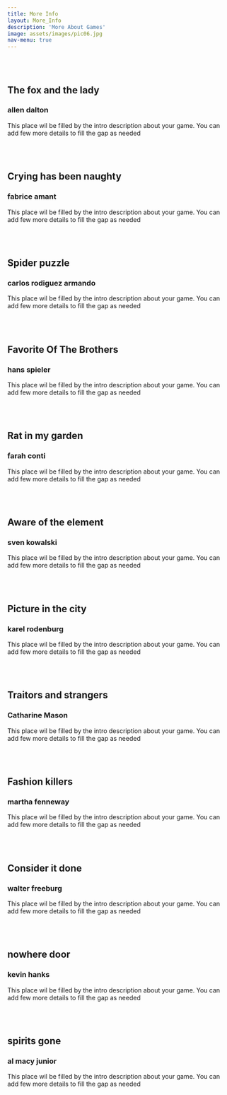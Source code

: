 ```yaml
---
title: More Info
layout: More_Info
description: 'More About Games'
image: assets/images/pic06.jpg
nav-menu: true
---
```


<div id="main">
	<div class="inner">
        <section>
            <div class="blitzcontainer">
  <div class="blitzbox">
    <div class="img-box"  title="The fox and the lady"
         ><img src="https://source.unsplash.com/featured/?lady, fox" alt=""></div>
      <div class="contentPosition">    <br><br>
        <h2>The fox and the lady</h2>
        <h3>allen dalton</h3>
        <p>This place wil be filled by the intro description about your game. You can add few more details to fill
          the gap as needed </p>
    </div> 
    </div>
    <div class="blitzbox">
    <div class="img-box" title="Crying has been naughty">
	<img src="https://source.unsplash.com/featured/?dream, emotion, face" alt=""></div>
       <div class="contentPosition"><br><br>
        <h2>Crying has been naughty</h2>
        <h3>fabrice amant</h3>
        <p> This place wil be filled by the intro description about your game. You can add few more details to fill
          the gap as needed</p></div>
    </div>
  <div class="blitzbox">
  <div class="img-box" title="Spider puzzle">
  <img src="https://source.unsplash.com/featured/?puzzle, paint, insect" alt=""></div>
      <div class="contentPosition"><br><br>
        <h2>Spider puzzle</h2>
        <h3>carlos rodiguez armando</h3>
        <p>This place wil be filled by the intro description about your game. You can add few more details to fill
          the gap as needed</p></div>
		</div>
		<div class="blitzbox">
		<div class="img-box" title="Favorite of the brothers">
		<img src="https://source.unsplash.com/featured/?family, kids" alt=""></div>
      <div class="contentPosition"><br><br>
        <h2>Favorite Of The Brothers</h2>
        <h3>hans spieler</h3>
        <p>This place wil be filled by the intro description about your game. You can add few more details to fill
          the gap as needed</p></div>
    </div>
  <div class="blitzbox">
    <div class="img-box" title="Rat in my garden">
	<img src="https://source.unsplash.com/featured/?rat, garden, grass" alt=""></div>
    <div class="contentPosition"><br><br>
        <h2>Rat in my garden</h2>
        <h3>farah conti</h3>
        <p>This place wil be filled by the intro description about your game. You can add few more details to fill
          the gap as needed</p></div>
   </div>
  <div class="blitzbox">
    <div class="img-box" title="Aware of the element">
	<img src="https://source.unsplash.com/featured/?crowd, people" alt=""></div>
    <div class="contentPosition"><br><br>
        <h2>Aware of the element</h2>
        <h3>sven kowalski</h3>
        <p>This place wil be filled by the intro description about your game. You can add few more details to fill
          the gap as needed</p></div>
    </div>
  <div class="blitzbox">
    <div class="img-box" title="Picture in the city"><img src="https://source.unsplash.com/featured/?architecture, buildings" alt=""></div>
      <div class="contentPosition"><br><br>
        <h2>Picture in the city</h2>
        <h3>karel rodenburg</h3>
        <p>This place wil be filled by the intro description about your game. You can add few more details to fill
          the gap as needed
        </p></div>
    </div>
  <div class="blitzbox">
    <div class="img-box" title="Traitors and strangers"><img src="https://source.unsplash.com/featured/?politics, war" alt=""></div>
      <div class="contentPosition"><br><br>
        <h2>Traitors and strangers</h2>
        <h3>Catharine Mason</h3>
        <p>This place wil be filled by the intro description about your game. You can add few more details to fill
          the gap as needed
        </p></div>
    </div>
   <div class="blitzbox">
    <div class="img-box" title="Fashion killers" 
         ><img src="https://source.unsplash.com/featured/?fashion, clothing" alt=""></div>
      <div class="contentPosition"><br><br>
        <h2>Fashion killers</h2>
        <h3>martha fenneway</h3>
        <p>This place wil be filled by the intro description about your game. You can add few more details to fill
          the gap as needed
         </p></div>
    </div>
     <div class="blitzbox">
    <div class="img-box" title="Consider it done" 
         ><img src="https://source.unsplash.com/featured/?computer, apps" alt=""></div>
      <div class="contentPosition"><br><br>
        <h2>Consider it done</h2>
        <h3>walter freeburg</h3>
        <p>This place wil be filled by the intro description about your game. You can add few more details to fill
          the gap as needed
           </p></div>
    </div>
       <div class="blitzbox">
    <div class="img-box" title="nowhere door" 
         ><img src="https://source.unsplash.com/featured/?wood, furniture" alt=""></div>
      <div class="contentPosition"><br><br>
        <h2>nowhere door</h2>
        <h3>kevin hanks</h3>
        <p>This place wil be filled by the intro description about your game. You can add few more details to fill
          the gap as needed </p></div>
    </div>
         <div class="blitzbox">
    <div class="img-box" title="spirits gone" 
         ><img src="https://source.unsplash.com/featured/?sports, adventure, hiking" alt=""></div>
      <div class="contentPosition"><br><br>
        <h2>spirits gone</h2>
        <h3>al macy junior</h3>
        <p>This place wil be filled by the intro description about your game. You can add few more details to fill
          the gap as needed
           </p>
          </div>
    </div>
</div>
